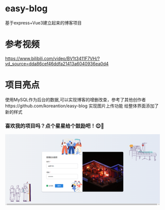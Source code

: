 # easy-blog
基于express+Vue3建立起来的博客项目
# 参考视频
https://www.bilibili.com/video/BV1t3411F7VH/?vd_source=dda86cef46ddfa21413a6040936ea0d4
# 项目亮点
使用MySQL作为后台的数据,可以实现博客的增删改查，参考了其他创作者https://github.com/koreantion/easy-blog
实现图片上传功能
给整体界面添加了新的样式
### 喜欢我的项目吗？点个星星给个鼓励吧！😊🌟
![alt text](image.png)